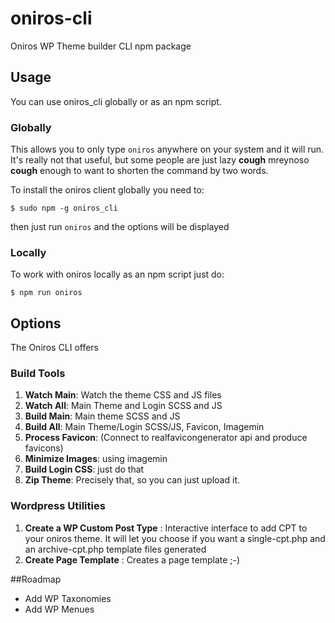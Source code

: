 # oniros-cli
Oniros WP Theme builder CLI npm package

## Usage

You can use oniros_cli globally or as an npm script.

### Globally

This allows you to only type ```oniros``` anywhere on your system and it will run. It's really not that useful, but some people are just lazy **cough** mreynoso **cough** enough to want to shorten the command by two words.

To install the oniros client globally you need to:
```
$ sudo npm -g oniros_cli
```

then just run ```oniros``` and the options will be displayed

### Locally

To work with oniros locally as an npm script just do:
```
$ npm run oniros
```

## Options

The Oniros CLI offers

### Build Tools

1. **Watch Main**: Watch the theme CSS and JS files
2. **Watch All**: Main Theme and Login SCSS and JS
3. **Build Main**: Main theme SCSS and JS
4. **Build All**: Main Theme/Login SCSS/JS, Favicon, Imagemin
5. **Process Favicon**: (Connect to realfavicongenerator api and produce favicons)
6. **Minimize Images**: using imagemin
7. **Build Login CSS**: just do that
8. **Zip Theme**: Precisely that, so you can just upload it.

### Wordpress Utilities

1. **Create a WP Custom Post Type** : Interactive interface to add CPT to your oniros theme. It will let you choose if you want a single-cpt.php and an archive-cpt.php template files generated
2. **Create Page Template** : Creates a page template ;-)

##Roadmap

- Add WP Taxonomies
- Add WP Menues




